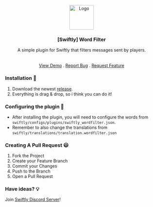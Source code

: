 <br/>
<p align="center">
  <a href="https://github.com/blu133721/swiftly_wordfilter">
    <img src="https://media.discordapp.net/attachments/979452783466000466/1168236894652469248/Swiftly_Logo.png?ex=6575f264&is=65637d64&hm=dd2834983bebeab98d7febd44bb3bd20e9aded13ecefac63cc990b222a9d9e9e&=&format=webp&quality=lossless&width=468&height=468" alt="Logo" width="80" height="80">
  </a>

  <h3 align="center">[Swiftly] Word Filter</h3>

  <p align="center">
    A simple plugin for Swiftly that filters messages sent by players.
    <br/>
    <br/>
    <br/>
    <a href="https://github.com/blu133721/swiftly_wordfilter">View Demo</a>
    .
    <a href="https://github.com/blu133721/swiftly_wordfilter/issues">Report Bug</a>
    .
    <a href="https://github.com/blu133721/swiftly_wordfilter/issues">Request Feature</a>
  </p>
</p>


### Installation 👀

1. Download the newest [release](https://github.com/blu133721/swiftly_wordfilter/releases).
2. Everything is drag & drop, so i think you can do it!

### Configuring the plugin 🧐

* After installing the plugin, you will need to configure the words from ``swiftly/configs/plugins/swiftly_wordfilter.json``.
* Remember to also change the translations from ``swiftly/translations/translation.wordfilter.json``



### Creating A Pull Request 😃

1. Fork the Project
2. Create your Feature Branch
3. Commit your Changes
4. Push to the Branch
5. Open a Pull Request

### Have ideas? 💡
Join [Swiftly Discord Server](https://discord.gg/ESKNDx2CNB)!
